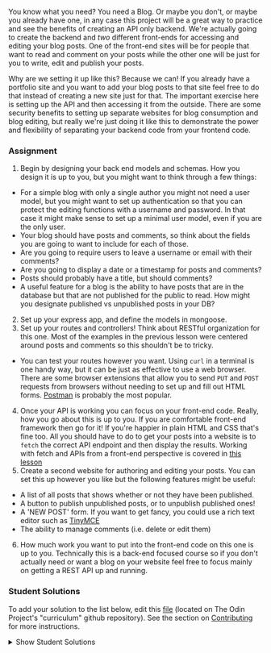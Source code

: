 You know what you need? You need a Blog. Or maybe you don't, or maybe you already have one, in any case this project will be a great way to practice and see the benefits of creating an API only backend. We're actually going to create the backend and _two_ different front-ends for accessing and editing your blog posts. One of the front-end sites will be for people that want to read and comment on your posts while the other one will be just for you to write, edit and publish your posts. 

Why are we setting it up like this? Because we can! If you already have a portfolio site and you want to add your blog posts to that site feel free to do that instead of creating a new site just for that. The important exercise here is setting up the API and then accessing it from the outside. There are some security benefits to setting up separate websites for blog consumption and blog editing, but really we're just doing it like this to demonstrate the power and flexibility of separating your backend code from your frontend code.

### Assignment

<div class="lesson-content__panel" markdown="1">

1. Begin by designing your back end models and schemas. How you design it is up to you, but you might want to think through a few things:
  - For a simple blog with only a single author you might not need a user model, but you might want to set up authentication so that you can protect the editing functions with a username and password. In that case it might make sense to set up a minimal user model, even if you are the only user. 
  - Your blog should have posts and comments, so think about the fields you are going to want to include for each of those. 
  - Are you going to require users to leave a username or email with their comments? 
  - Are you going to display a date or a timestamp for posts and comments? 
  - Posts should probably have a title, but should comments?
  - A useful feature for a blog is the ability to have posts that are in the database but that are not published for the public to read. How might you designate published vs unpublished posts in your DB?
2. Set up your express app, and define the models in mongoose.
3. Set up your routes and controllers!  Think about RESTful organization for this one.  Most of the examples in the previous lesson were centered around posts and comments so this shouldn't be to tricky.
  - You can test your routes however you want. Using `curl` in a terminal is one handy way, but it can be just as effective to use a web browser.  There are some browser extensions that allow you to send `PUT` and `POST` requests from browsers without needing to set up and fill out HTML forms. [Postman](https://chrome.google.com/webstore/detail/postman/fhbjgbiflinjbdggehcddcbncdddomop) is probably the most popular.
4. Once your API is working you can focus on your front-end code. Really, how you go about this is up to you.  If you are comfortable front-end framework then go for it! If you're happier in plain HTML and CSS that's fine too. All you should have to do to get your posts into a website is to `fetch` the correct API endpoint and then display the results.  Working with fetch and APIs from a front-end perspective is covered in [this lesson](https://www.theodinproject.com/courses/javascript/lessons/working-with-apis) 
5. Create a second website for authoring and editing your posts. You can set this up however you like but the following features might be useful:
  - A list of all posts that shows whether or not they have been published.
  - A button to publish unpublished posts, or to unpublish published ones!
  - A 'NEW POST' form. If you want to get fancy, you could use a rich text editor such as [TinyMCE](https://www.tiny.cloud/docs/quick-start/)
  - The ability to manage comments (i.e. delete or edit them)
6. How much work you want to put into the front-end code on this one is up to you.  Technically this is a back-end focused course so if you don't actually need or want a blog on your website feel free to focus mainly on getting a REST API up and running.
</div>

### Student Solutions
To add your solution to the list below, edit this [file](https://github.com/TheOdinProject/curriculum/blob/master/nodeJS/APIs/Blog-Project.md) (located on The Odin Project's "curriculum" github repository). See the section on [Contributing](http://github.com/TheOdinProject/curriculum/blob/master/contributing.md) for more instructions.

<details markdown="block">
  <summary> Show Student Solutions </summary>

- Add your solution below this line!
* [tracy2811's Solution](https://github.com/tracy2811/blog-api)
* [Eljoey's Solution](https://github.com/eljoey/Blog-Api) - [Blog Site](https://jh-blog.netlify.com/)
* [Barry Sweeney's Solution](https://github.com/barrysweeney/BarrysBlog) - [Admin Frontend](https://upbeat-neumann-61c68c.netlify.app/) - [Reader Frontend](https://jolly-torvalds-e76ec6.netlify.app/) - [Backend API](https://sheltered-peak-99436.herokuapp.com/articles)

</details>

